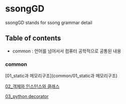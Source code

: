 # ssongGD
ssongGD stands for ssong grammar detail


## Table of contents
- common : 언어를 넘어서서 컴퓨터 공학적으로 공통된 내용



### common

[01_static과 메모리구조](common/01_static과 메모리구조)

[02_객체와 인스턴스와 클래스](common)

[03_python decorator](python/work_decorator)
